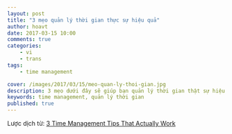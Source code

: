 ```yaml
---
layout: post
title: "3 mẹo quản lý thời gian thực sự hiệu quả"
author: hoavt
date: 2017-03-15 10:00
comments: true
categories:
    - vi
    - trans
tags:
    - time management

cover: /images/2017/03/15/meo-quan-ly-thoi-gian.jpg
description: 3 mẹo dưới đây sẽ giúp bạn quản lý thời gian thật sự hiệu quả mỗi ngày
keywords: time management, quản lý thời gian
published: true
---
```



<!-- more -->


Lược dịch từ: [3 Time Management Tips That Actually Work](http://jamesclear.com/time-management-tips)